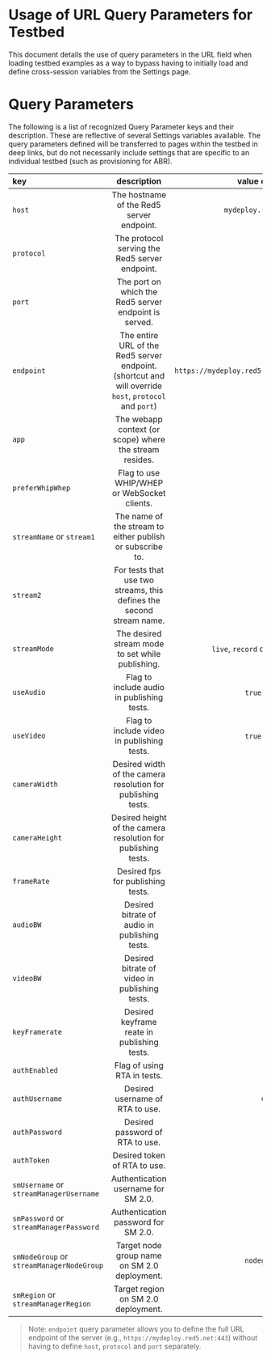 # Usage of URL Query Parameters for Testbed

This document details the use of query parameters in the URL field when loading testbed examples as a way to bypass having to initially load and define cross-session variables from the Settings page.

# Query Parameters

The following is a list of recognized Query Parameter keys and their description. These are reflective of several Settings variables available. The query parameters defined will be transferred to pages within the testbed in deep links, but do not necessarily include settings that are specific to an individual testbed (such as provisioning for ABR).

| key | description | value example |
| :--- | :---: | ---: |
| `host` | The hostname of the Red5 server endpoint. | `mydeploy.red5.net` |
| `protocol` | The protocol serving the Red5 server endpoint. | `https` |
| `port` | The port on which the Red5 server endpoint is served. | `443` |
| `endpoint` | The entire URL of the Red5 server endpoint. (shortcut and will override `host`, `protocol` and `port`) | `https://mydeploy.red5.net:443` |
| `app` | The webapp context (or scope) where the stream resides. | `live` |
| `preferWhipWhep` | Flag to use WHIP/WHEP or WebSocket clients. | `true` |
| `streamName` or `stream1` | The name of the stream to either publish or subscribe to. | `stream1` |
| `stream2` | For tests that use two streams, this defines the second stream name. | `stream2` |
| `streamMode` | The desired stream mode to set while publishing. | `live`, `record` or `append` |
| `useAudio` | Flag to include audio in publishing tests. | `true` or `false` |
| `useVideo` | Flag to include video in publishing tests. | `true` or `false` |
| `cameraWidth` | Desired width of the camera resolution for publishing tests. | `640` |
| `cameraHeight` | Desired height of the camera resolution for publishing tests. | `360` |
| `frameRate` | Desired fps for publishing tests. | `30` |
| `audioBW` | Desired bitrate of audio in publishing tests. | `56` |
| `videoBW` | Desired bitrate of video in publishing tests. | `750` |
| `keyFramerate` | Desired keyframe reate in publishing tests. | `3000` |
| `authEnabled` | Flag of using RTA in tests. | `true` |
| `authUsername` | Desired username of RTA to use. | `username` |
| `authPassword` | Desired password of RTA to use. | `pass` |
| `authToken` | Desired token of RTA to use. | `token` |
| `smUsername` or `streamManagerUsername` | Authentication username for SM 2.0. | `admin` |
| `smPassword` or `streamManagerPassword` | Authentication password for SM 2.0. | `abc123` |
| `smNodeGroup` or `streamManagerNodeGroup` | Target node group name on SM 2.0 deployment. | `nodegroup-oe` |
| `smRegion` or `streamManagerRegion` | Target region on SM 2.0 deployment. | `us-east` |

> Note: `endpoint` query parameter allows you to define the full URL endpoint of the server (e.g., `https://mydeploy.red5.net:443`) without having to define `host`, `protocol` and `port` separately.

